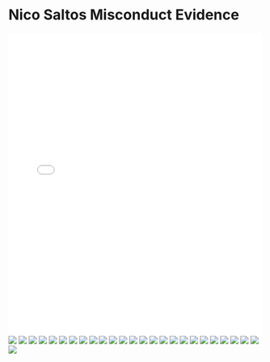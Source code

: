 
<html lang="en">
<head>
    <meta charset="UTF-8">
    <meta name="viewport" content="width=device-width, initial-scale=1.0">
    <title>Nico Saltos Misconduct Evidence Document</title>
</head>
<body>
    <h1>Nico Saltos Misconduct Evidence</h1>
    <embed src="Nico Saltos Misconduct Evidence.pdf" type="application/pdf" width="100%" height="600px" />
    <img src="1.png" />
    <img src="2.png" />
    <img src=“3.png" />
    <img src=“4.png" />
    <img src=“5.png" />
    <img src=“6.png" />
    <img src=“7.png" />
    <img src=“8.png" />
    <img src=“9.png" />
    <img src=“10.png" />
    <img src=“11.png" />
    <img src=“12.png" />
    <img src=“13.png" />
    <img src=“14.png" />
    <img src=“15.png" />
    <img src=“16.png" />
    <img src=“17.png" />
    <img src=“18.png" />
    <img src=“19.png" />
    <img src="20.png" />
    <img src="21.png" />
    <img src="22.png" />
    <img src="23.png" />
    <img src="24.png" />
    <img src="25.png" />
    <img src="26.png" />
</body>
</html>

